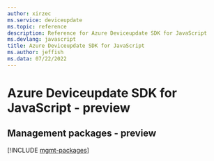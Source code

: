 ```yaml
---
author: xirzec
ms.service: deviceupdate
ms.topic: reference
description: Reference for Azure Deviceupdate SDK for JavaScript
ms.devlang: javascript
title: Azure Deviceupdate SDK for JavaScript
ms.author: jeffish
ms.data: 07/22/2022
---
```

# Azure Deviceupdate SDK for JavaScript - preview

## Management packages - preview
[!INCLUDE [mgmt-packages](deviceupdate-mgmt-index.md)]